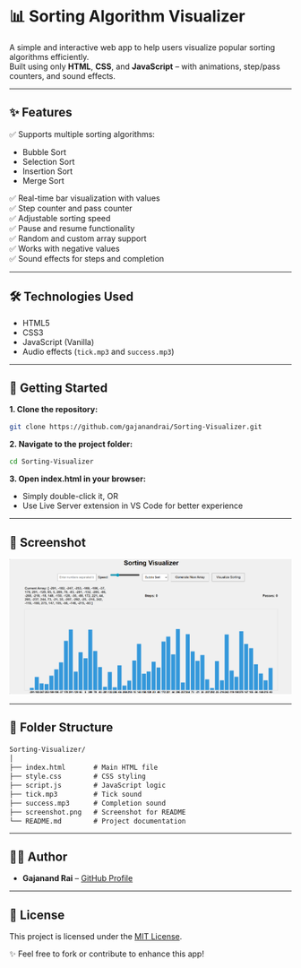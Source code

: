 # 📊 Sorting Algorithm Visualizer

A simple and interactive web app to help users visualize popular sorting algorithms efficiently.  
Built using only **HTML**, **CSS**, and **JavaScript** – with animations, step/pass counters, and sound effects.

---

## ✨ Features
✅ Supports multiple sorting algorithms:
- Bubble Sort
- Selection Sort
- Insertion Sort
- Merge Sort  

✅ Real-time bar visualization with values  
✅ Step counter and pass counter  
✅ Adjustable sorting speed  
✅ Pause and resume functionality  
✅ Random and custom array support  
✅ Works with negative values  
✅ Sound effects for steps and completion  

---

## 🛠 Technologies Used
- HTML5
- CSS3
- JavaScript (Vanilla)
- Audio effects (`tick.mp3` and `success.mp3`)

---

## 🚀 Getting Started

**1. Clone the repository:**
```bash
git clone https://github.com/gajanandrai/Sorting-Visualizer.git
```

**2. Navigate to the project folder:**
```bash
cd Sorting-Visualizer
```

**3. Open index.html in your browser:**
- Simply double-click it, OR  
- Use Live Server extension in VS Code for better experience

---

## 📸 Screenshot
![App Screenshot](screenshot.png)

---

## 📂 Folder Structure
```
Sorting-Visualizer/
│
├── index.html       # Main HTML file
├── style.css        # CSS styling
├── script.js        # JavaScript logic
├── tick.mp3         # Tick sound
├── success.mp3      # Completion sound
├── screenshot.png   # Screenshot for README
└── README.md        # Project documentation
```

---

## 👨‍💻 Author
- **Gajanand Rai** – [GitHub Profile](https://github.com/gajanandrai)

---

## 📄 License
This project is licensed under the [MIT License](LICENSE).

✨ Feel free to fork or contribute to enhance this app!
